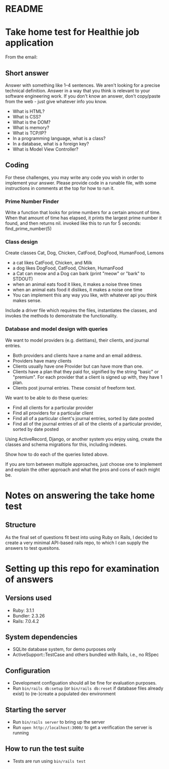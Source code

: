 # README

# Take home test for Healthie job application

From the email:

## Short answer ##

Answer with something like 1–4 sentences. We aren't looking for a precise technical definition. Answer in a way that you think is relevant to your software engineering work. If you don't know an answer, don't copy/paste from the web - just give whatever info you know.

  * What is HTML?
  * What is CSS?
  * What is the DOM?
  * What is memory?
  * What is TCP/IP?
  * In a programming language, what is a class?
  * In a database, what is a foreign key?
  * What is Model View Controller?
 
## Coding ##

For these challenges, you may write any code you wish in order to implement your answer. Please provide code in a runable file, with some instructions in comments at the top for how to run it.
 
### Prime Number Finder ###

Write a function that looks for prime numbers for a certain amount of time. When that amount of time has elapsed, it prints the largest prime number it found, and then returns nil. invoked like this to run for 5 seconds: find_prime_number(5)

### Class design ###

Create classes Cat, Dog, Chicken, CatFood, DogFood, HumanFood, Lemons

  * a cat likes CatFood, Chicken, and Milk
  * a dog likes DogFood, CatFood, Chicken, HumanFood
  * a Cat can meow and a Dog can bark (print "meow" or "bark" to STDOUT)
  * when an animal eats food it likes, it makes a noise three times
  * when an animal eats food it dislikes, it makes a noise one time
  * You can implement this any way you like, with whatever api you think makes sense.

Include a driver file which requires the files, instantiates the classes, and invokes the methods to demonstrate the functionality.

### Database and model design with queries ###

We want to model providers (e.g. dietitians), their clients, and journal entries.

  * Both providers and clients have a name and an email address.
  * Providers have many clients
  * Clients usually have one Provider but can have more than one.
  * Clients have a plan that they paid for, signified by the string "basic" or "premium". For each provider that a client is signed up with, they have 1 plan.
  * Clients post journal entries. These consist of freeform text.
 
We want to be able to do these queries:

  * Find all clients for a particular provider
  * Find all providers for a particular client
  * Find all of a particular client's journal entries, sorted by date posted
  * Find all of the journal entries of all of the clients of a particular provider, sorted by date posted
 
Using ActiveRecord, Django, or another system you enjoy using, create the classes and schema migrations for this, including indexes.
 
Show how to do each of the queries listed above.
 
If you are torn between multiple approaches, just choose one to implement and explain the other approach and what the pros and cons of each might be.

# Notes on answering the take home test #

## Structure ##

As the final set of questions fit best into using Ruby on Rails, I decided to create a very minimal API-based rails repo, to which I can supply the answers to test quesitons.

# Setting up this repo for examination of answers #

## Versions used ##

  * Ruby: 3.1.1
  * Bundler: 2.3.26
  * Rails: 7.0.4.2

## System dependencies ##

  * SQLite database system, for demo purposes only
  * ActiveSupport::TestCase and others bundled with Rails, i.e., no RSpec

## Configuration ##

  * Development configuation should all be fine for evaluation purposes.
  * Run `bin/rails db:setup` (or `bin/rails db:reset` if database files already exist) to (re-)create a populated dev environment

## Starting the server ##

  * Run `bin/rails server` to bring up the server
  * Run `open http://localhost:3000/` to get a verification the server is running

## How to run the test suite ##

  * Tests are run using `bin/rails test`

